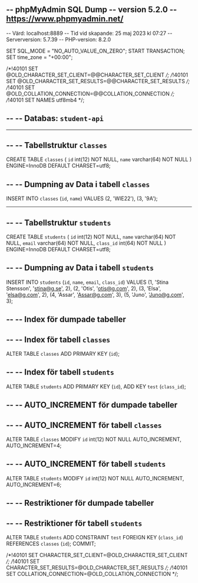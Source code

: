 -- phpMyAdmin SQL Dump
-- version 5.2.0
-- https://www.phpmyadmin.net/
--
-- Värd: localhost:8889
-- Tid vid skapande: 25 maj 2023 kl 07:27
-- Serverversion: 5.7.39
-- PHP-version: 8.2.0

SET SQL_MODE = "NO_AUTO_VALUE_ON_ZERO";
START TRANSACTION;
SET time_zone = "+00:00";


/*!40101 SET @OLD_CHARACTER_SET_CLIENT=@@CHARACTER_SET_CLIENT */;
/*!40101 SET @OLD_CHARACTER_SET_RESULTS=@@CHARACTER_SET_RESULTS */;
/*!40101 SET @OLD_COLLATION_CONNECTION=@@COLLATION_CONNECTION */;
/*!40101 SET NAMES utf8mb4 */;

--
-- Databas: `student-api`
--

-- --------------------------------------------------------

--
-- Tabellstruktur `classes`
--

CREATE TABLE `classes` (
  `id` int(12) NOT NULL,
  `name` varchar(64) NOT NULL
) ENGINE=InnoDB DEFAULT CHARSET=utf8;

--
-- Dumpning av Data i tabell `classes`
--

INSERT INTO `classes` (`id`, `name`) VALUES
(2, 'WIE22'),
(3, '9A');

-- --------------------------------------------------------

--
-- Tabellstruktur `students`
--

CREATE TABLE `students` (
  `id` int(12) NOT NULL,
  `name` varchar(64) NOT NULL,
  `email` varchar(64) NOT NULL,
  `class_id` int(64) NOT NULL
) ENGINE=InnoDB DEFAULT CHARSET=utf8;

--
-- Dumpning av Data i tabell `students`
--

INSERT INTO `students` (`id`, `name`, `email`, `class_id`) VALUES
(1, 'Stina Stensson', 'stina@g.se', 2),
(2, 'Otis', 'otis@g.com', 2),
(3, 'Elsa', 'elsa@g.com', 2),
(4, 'Assar', 'Assar@g.com', 3),
(5, 'Juno', 'Juno@g.com', 3);

--
-- Index för dumpade tabeller
--

--
-- Index för tabell `classes`
--
ALTER TABLE `classes`
  ADD PRIMARY KEY (`id`);

--
-- Index för tabell `students`
--
ALTER TABLE `students`
  ADD PRIMARY KEY (`id`),
  ADD KEY `test` (`class_id`);

--
-- AUTO_INCREMENT för dumpade tabeller
--

--
-- AUTO_INCREMENT för tabell `classes`
--
ALTER TABLE `classes`
  MODIFY `id` int(12) NOT NULL AUTO_INCREMENT, AUTO_INCREMENT=4;

--
-- AUTO_INCREMENT för tabell `students`
--
ALTER TABLE `students`
  MODIFY `id` int(12) NOT NULL AUTO_INCREMENT, AUTO_INCREMENT=6;

--
-- Restriktioner för dumpade tabeller
--

--
-- Restriktioner för tabell `students`
--
ALTER TABLE `students`
  ADD CONSTRAINT `test` FOREIGN KEY (`class_id`) REFERENCES `classes` (`id`);
COMMIT;

/*!40101 SET CHARACTER_SET_CLIENT=@OLD_CHARACTER_SET_CLIENT */;
/*!40101 SET CHARACTER_SET_RESULTS=@OLD_CHARACTER_SET_RESULTS */;
/*!40101 SET COLLATION_CONNECTION=@OLD_COLLATION_CONNECTION */;

